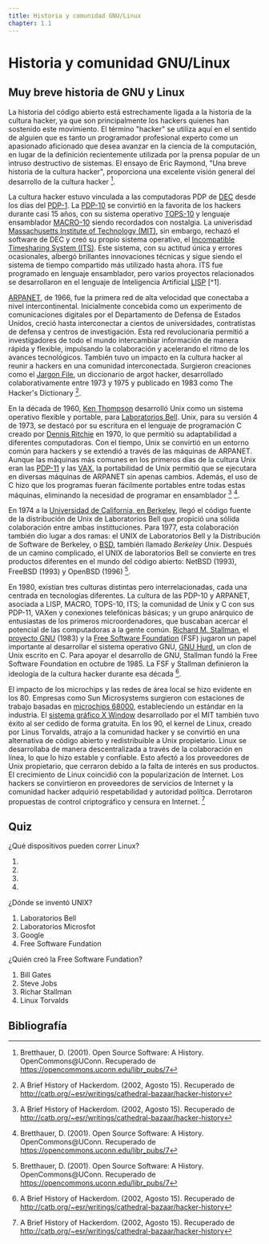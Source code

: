 ```yaml
---
title: Historia y comunidad GNU/Linux
chapter: 1.1
---
```


# Historia y comunidad GNU/Linux

## Muy breve historia de GNU y Linux

La historia del código abierto está estrechamente ligada a la historia de la cultura hacker, ya que son principalmente los hackers quienes han sostenido este movimiento. El término "hacker" se utiliza aquí en el sentido de alguien que es tanto un programador profesional experto como un apasionado aficionado que desea avanzar en la ciencia de la computación, en lugar de la definición recientemente utilizada por la prensa popular de un intruso destructivo de sistemas. El ensayo de Eric Raymond, "Una breve historia de la cultura hacker", proporciona una excelente visión general del desarrollo de la cultura hacker [^2].

La cultura hacker estuvo vinculada a las computadoras PDP de [DEC](https://en.wikipedia.org/wiki/Digital_Equipment_Corporation) desde los días del [PDP-1](https://en.wikipedia.org/wiki/PDP-1). La [PDP-10](https://en.wikipedia.org/wiki/PDP-10) se convirtió en la favorita de los hackers durante casi 15 años, con su sistema operativo [TOPS-10](https://en.wikipedia.org/wiki/TOPS-10) y lenguaje ensamblador [MACRO-10](https://en.wikipedia.org/wiki/MACRO-10) siendo recordados con nostalgia. La univerisdad [Massachusetts Institute of Technology (MIT)](https://en.wikipedia.org/wiki/Massachusetts_Institute_of_Technology), sin embargo, rechazó el software de DEC y creó su propio sistema operativo, el [Incompatible Timesharing System (ITS)](https://en.wikipedia.org/wiki/Incompatible_Timesharing_System). Este sistema, con su actitud única y errores ocasionales, albergó brillantes innovaciones técnicas y sigue siendo el sistema de tiempo compartido más utilizado hasta ahora. ITS fue programado en lenguaje ensamblador, pero varios proyectos relacionados se desarrollaron en el lenguaje de Inteligencia Artificial [LISP](https://en.wikipedia.org/wiki/Lisp_(programming_language)) [^1].
 
[ARPANET](https://en.wikipedia.org/wiki/ARPANET), de 1966, fue la primera red de alta velocidad que conectaba a nivel intercontinental. Inicialmente concebida como un experimento de comunicaciones digitales por el Departamento de Defensa de Estados Unidos, creció hasta interconectar a cientos de universidades, contratistas de defensa y centros de investigación. Esta red revolucionaria permitió a investigadores de todo el mundo intercambiar información de manera rápida y flexible, impulsando la colaboración y acelerando el ritmo de los avances tecnológicos. También tuvo un impacto en la cultura hacker al reunir a hackers en una comunidad interconectada. Surgieron creaciones como el [Jargon File](http://www.catb.org/~esr/jargon/html/), un diccionario de argot hacker, desarrollado colaborativamente entre 1973 y 1975 y publicado en 1983 como The Hacker's Dictionary [^1].

En la década de 1960, [Ken Thompson](https://en.wikipedia.org/wiki/Ken_Thompson) desarrolló Unix como un sistema operativo flexible y portable, para [Laboratorios Bell](https://en.wikipedia.org/wiki/Bell_Labs). Unix, para su versión 4 de 1973, se destacó por su escritura en el lenguaje de programación C creado por [Dennis Ritchie](https://en.wikipedia.org/wiki/Dennis_Ritchie) en 1970, lo que permitió su adaptabilidad a diferentes computadoras. Con el tiempo, Unix se convirtió en un entorno común para hackers y se extendió a través de las máquinas de ARPANET. Aunque las máquinas más comunes en los primeros días de la cultura Unix eran las [PDP-11](https://en.wikipedia.org/wiki/PDP-11) y las [VAX](https://en.wikipedia.org/wiki/VAX-11), la portabilidad de Unix permitió que se ejecutara en diversas máquinas de ARPANET sin apenas cambios. Además, el uso de C hizo que los programas fueran fácilmente portables entre todas estas máquinas, eliminando la necesidad de programar en ensamblador [^1] [^2].

En 1974 a la [Universidad de California, en Berkeley](https://en.wikipedia.org/wiki/University_of_California,_Berkeley), llegó el código fuente de la distribución de Unix de Laboratorios Bell que propició una sólida colaboración entre ambas instittuciones. Para 1977, esta colaboración también dio lugar a dos ramas: el UNIX de Laboratorios Bell y la Distribución de Software de Berkeley, o [BSD](https://en.wikipedia.org/wiki/Berkeley_Software_Distribution), también llamado *Berkeley Unix*. Después de un camino complicado, el UNIX de laboratorios Bell se convierte en tres productos diferentes en el mundo del código abierto: NetBSD (1993), FreeBSD (1993) y OpenBSD (1996) [^2].

En 1980, existían tres culturas distintas pero interrelacionadas, cada una centrada en tecnologías diferentes. La cultura de las PDP-10 y ARPANET, asociada a LISP, MACRO, TOPS-10, ITS; la comunidad de Unix y C con sus PDP-11, VAXen y conexiones telefónicas básicas; y un grupo anárquico de entusiastas de los primeros microordenadores, que buscaban acercar el potencial de las computadoras a la gente común. [Richard M. Stallman](https://en.wikipedia.org/wiki/Richard_Stallman), el [proyecto GNU](https://en.wikipedia.org/wiki/GNU_Project) (1983) y la [Free Software Foundation](https://en.wikipedia.org/wiki/Free_Software_Foundation) (FSF) jugaron un papel importante al desarrollar el sistema operativo GNU, [GNU Hurd](https://en.wikipedia.org/wiki/GNU_Hurd), un clon de Unix escrito en C. Para apoyar el desarrollo de GNU, Stallman fundó la Free Software Foundation en octubre de 1985. La FSF y Stallman definieron la ideología de la cultura hacker durante esa década [^1].

El impacto de los microchips y las redes de área local se hizo evidente en los 80. Empresas como Sun Microsystems surgieron con estaciones de trabajo basadas en [microchips 68000](https://en.wikipedia.org/wiki/Motorola_68000), estableciendo un estándar en la industria. El [sistema gráfico X Window](https://en.wikipedia.org/wiki/X_Window_System) desarrollado por el MIT también tuvo éxito al ser cedido de forma gratuita. En los 90, el kernel de Linux, creado por Linus Torvalds, atrajo a la comunidad hacker y se convirtió en una alternativa de código abierto y redistribuible a Unix propietario. Linux se desarrollaba de manera descentralizada a través de la colaboración en línea, lo que lo hizo estable y confiable. Esto afectó a los proveedores de Unix propietario, que cerraron debido a la falta de interés en sus productos. El crecimiento de Linux coincidió con la popularización de Internet. Los hackers se convirtieron en proveedores de servicios de Internet y la comunidad hacker adquirió respetabilidad y autoridad política. Derrotaron propuestas de control criptográfico y censura en Internet. [^1]


## Quiz

¿Qué dispositivos pueden correr Linux?

1.
2.
3.
4.

¿Dónde se inventó UNIX?

1. Laboratorios Bell
2. Laboratorios Microsfot
3. Google
4. Free Software Fundation

¿Quién creó la Free Software Fundation?

1. Bill Gates
2. Steve Jobs
3. Richar Stallman
4. Linux Torvalds

## Bibliografía

[^1]: A Brief History of Hackerdom. (2002, Agosto 15). Recuperado de <http://catb.org/~esr/writings/cathedral-bazaar/hacker-history>

[^2]: Bretthauer, D. (2001). Open Source Software: A History. OpenCommons@UConn. Recuperado de https://opencommons.uconn.edu/libr_pubs/7